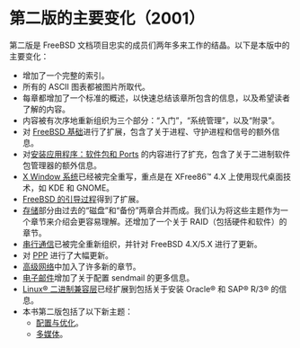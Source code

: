 # 第二版的主要变化（2001）

第二版是 FreeBSD 文档项目忠实的成员们两年多来工作的结晶。以下是本版中的主要变化：

* 增加了一个完整的索引。
* 所有的 ASCII 图表都被图片所取代。
* 每章都增加了一个标准的概述，以快速总结该章所包含的信息，以及希望读者了解的内容。
* 内容被有次序地重新组织为三个部分：“入门”，“系统管理”，以及“附录”。
* 对 [FreeBSD 基础](https://docs.freebsd.org/en/books/handbook/basics/index.html#basics)进行了扩展，包含了关于进程、守护进程和信号的额外信息。
* 对[安装应用程序：软件包和 Ports](https://docs.freebsd.org/en/books/handbook/ports/index.html#ports) 的内容进行了扩充，包含了关于二进制软件包管理器的额外信息。
* [X Window 系统](https://docs.freebsd.org/en/books/handbook/x11/index.html#x11)已经被完全重写，重点是在 XFree86™ 4.X 上使用现代桌面技术，如 KDE 和 GNOME。
* [FreeBSD 的引导过程](https://docs.freebsd.org/en/books/handbook/boot/index.html#boot)得到了扩展。
* [存储](https://docs.freebsd.org/en/books/handbook/disks/index.html#disks)部分由过去的“磁盘”和“备份”两章合并而成。我们认为将这些主题作为一个章节来介绍会更容易理解。还增加了一个关于 RAID（包括硬件和软件）的章节。
* [串行通信](https://docs.freebsd.org/en/books/handbook/serialcomms/index.html#serialcomms)已被完全重新组织，并针对 FreeBSD 4.X/5.X 进行了更新。
* 对 [PPP](https://docs.freebsd.org/en/books/handbook/ppp-and-slip/index.html#ppp-and-slip) 进行了大幅更新。
* [高级网络](https://docs.freebsd.org/en/books/handbook/advanced-networking/index.html#advanced-networking)中加入了许多新的章节。
* [电子邮件](https://docs.freebsd.org/en/books/handbook/mail/index.html#mail)增加了关于配置 sendmail 的更多信息。
* [Linux® 二进制兼容层](https://docs.freebsd.org/en/books/handbook/linuxemu/index.html#linuxemu)已经扩展到包括关于安装 Oracle® 和 SAP® R/3® 的信息。
* 本书第二版包括了以下新主题：
  * [配置与优化](https://docs.freebsd.org/en/books/handbook/config/index.html#config-tuning)。
  * [多媒体](https://docs.freebsd.org/en/books/handbook/multimedia/index.html#multimedia)。
